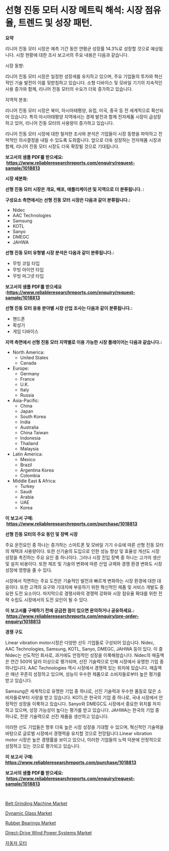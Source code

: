 <p><h1>선형 진동 모터 시장 메트릭 해석: 시장 점유율, 트렌드 및 성장 패턴.</h1></p><p><strong>요약</strong></p>
<p><p>리니어 진동 모터 시장은 예측 기간 동안 연평균 성장률 14.3%로 성장할 것으로 예상됩니다. 시장 현황에 대한 조사 보고서의 주요 내용은 다음과 같습니다.</p><p>시장 동향:</p><p>리니어 진동 모터 시장은 일정한 성장세를 유지하고 있으며, 주요 기업들의 투자와 혁신적인 기술 발전이 이를 뒷받침하고 있습니다. 소형 디바이스 및 모바일 기기의 지속적인 사용 증가와 함께, 리니어 진동 모터의 수요가 더욱 증가하고 있습니다.</p><p>지역적 분포:</p><p>리니어 진동 모터 시장은 북미, 아시아태평양, 유럽, 미국, 중국 등 전 세계적으로 확산되어 있습니다. 특히 아시아태평양 지역에서는 경제 발전과 함께 전자제품 시장이 급성장하고 있어, 리니어 진동 모터의 사용량이 증가하고 있습니다.</p><p>리니어 진동 모터 시장에 대한 철저한 조사와 분석은 기업들이 시장 동향을 파악하고 전략적인 의사결정을 내릴 수 있도록 도와줍니다. 앞으로 더욱 성장하는 전자제품 시장과 함께, 리니어 진동 모터 시장도 더욱 확장될 것으로 기대됩니다.</p></p>
<p><strong>보고서의 샘플 PDF를 받으세요: &nbsp;<a href="https://www.reliableresearchreports.com/enquiry/request-sample/1018813">https://www.reliableresearchreports.com/enquiry/request-sample/1018813</a></strong></p>
<p><strong>시장 세분화:</strong></p>
<p><strong> 선형 진동 모터 시장은 개요, 배포, 애플리케이션 및 지역으로 더 분류됩니다. :</strong></p>
<p><strong>구성요소 측면에서는 선형 진동 모터 시장은 다음과 같이 분류됩니다.:</strong></p>
<p><ul><li>Nidec</li><li>AAC Technologies</li><li>Samsung</li><li>KOTL</li><li>Sanyo</li><li>DMEGC</li><li>JAHWA</li></ul></p>
<p><strong> 선형 진동 모터 유형별 시장 분석은 다음과 같이 분류됩니다.:</strong></p>
<p><ul><li>무빙 코일 타입</li><li>무빙 아이언 타입</li><li>무빙 마그넷 타입</li></ul></p>
<p><strong>보고서의 샘플 PDF를 받으세요 :<a href="https://www.reliableresearchreports.com/enquiry/request-sample/1018813">https://www.reliableresearchreports.com/enquiry/request-sample/1018813</a></strong></p>
<p><strong> 선형 진동 모터 응용 분야별 시장 산업 조사는 다음과 같이 분류됩니다.:</strong></p>
<p><ul><li>핸드폰</li><li>확성기</li><li>게임 디바이스</li></ul></p>
<p><strong>지역 측면에서 선형 진동 모터 지역별로 이용 가능한 시장 플레이어는 다음과 같습니다.:</strong></p>
<p><ul>
    <li>
        North America:
        <ul>
            <li>United States</li>
            <li>Canada</li>
        </ul>
    </li>
    <li>
        Europe:
        <ul>
            <li>Germany</li>
            <li>France</li>
            <li>U.K.</li>
            <li>Italy</li>
            <li>Russia</li>
        </ul>
    </li>
    <li>
        Asia-Pacific:
        <ul>
            <li>China</li>
            <li>Japan</li>
            <li>South Korea</li>
            <li>India</li>
            <li>Australia</li>
            <li>China Taiwan</li>
            <li>Indonesia</li>
            <li>Thailand</li>
            <li>Malaysia</li>
        </ul>
    </li>
    <li>
        Latin America:
        <ul>
            <li>Mexico</li>
            <li>Brazil</li>
            <li>Argentina Korea</li>
            <li>Colombia</li>
        </ul>
    </li>
    <li>
        Middle East & Africa:
        <ul>
            <li>Turkey</li>
            <li>Saudi</li>
            <li>Arabia</li>
            <li>UAE</li>
            <li>Korea</li>
        </ul>
    </li>
    </ul></p>
<p><strong>이 보고서 구매: &nbsp;<a href="https://www.reliableresearchreports.com/purchase/1018813">https://www.reliableresearchreports.com/purchase/1018813</a></strong></p>
<p><strong>선형 진동 모터의 주요 동인 및 장벽 시장</strong></p>
<p><p>주요 운전요인 중 하나는 증가하는 스마트폰 및 모바일 기기 수요에 따른 선형 진동 모터의 채택과 사용량이다. 또한 신기술의 도입으로 인한 성능 향상 및 효율성 개선도 시장 성장을 촉진하는 주요 요인 중 하나이다. 그러나 시장 진입 장벽 중 하나는 고가의 생산 및 설치 비용이다. 또한 제조 및 기술의 변화에 따른 산업 규제와 경쟁 환경 변화도 시장 성장에 영향을 줄 수 있다.</p><p>시장에서 직면하는 주요 도전은 기술적인 발전과 빠르게 변화하는 시장 환경에 대한 대응이다. 또한 고객의 요구와 기대치에 부응하기 위한 혁신적인 제품 및 서비스 개발도 중요한 도전 요소이다. 마지막으로 경쟁사와의 경쟁력 강화와 시장 점유율 확대를 위한 전략 수립도 시장에서의 도전 요인이 될 수 있다.</p></p>
<p><strong>이 보고서를 구매하기 전에 궁금한 점이 있으면 문의하거나 공유하세요.: &nbsp;<a href="https://www.reliableresearchreports.com/enquiry/pre-order-enquiry/1018813">https://www.reliableresearchreports.com/enquiry/pre-order-enquiry/1018813</a></strong></p>
<p><strong>경쟁 구도</strong></p>
<p><p>Linear vibration motor시장은 다양한 선두 기업들로 구성되어 있습니다. Nidec, AAC Technologies, Samsung, KOTL, Sanyo, DMEGC, JAHWA 등이 있다. 이 중 Nidec는 선도적인 회사로, 과거에도 안정적인 성장을 이룩해왔습니다. Nidec의 매출액은 연간 500억 달러 이상으로 평가되며, 선진 기술력으로 인해 시장에서 유명한 기업 중 하나입니다. AAC Technologies 역시 시장에서 경쟁력 있는 위치에 있습니다. 매출액은 매년 꾸준히 성장하고 있으며, 성능이 우수한 제품으로 소비자들로부터 높은 평가를 받고 있습니다.</p><p>Samsung은 세계적으로 유명한 기업 중 하나로, 선진 기술력과 우수한 품질로 많은 소비자들로부터 사랑을 받고 있습니다. KOTL은 한국의 기업 중 하나로, 국내 시장에서 안정적인 성장을 이룩하고 있습니다. Sanyo와 DMEGC도 시장에서 중요한 위치를 차지하고 있으며, 성장 가능성이 높다는 평가를 받고 있습니다. JAHWA는 한국의 기업 중 하나로, 전문 기술력으로 선진 제품을 생산하고 있습니다.</p><p>이러한 선도 기업들은 향후 더욱 높은 시장 성장을 기대할 수 있으며, 혁신적인 기술력을 바탕으로 글로벌 시장에서 경쟁력을 유지할 것으로 전망됩니다.Linear vibration motor 시장은 높은 경쟁률을 보이고 있으나, 이러한 기업들의 노력 덕분에 안정적으로 성장하고 있는 것으로 평가되고 있습니다.</p></p>
<p><strong>이 보고서 구매: &nbsp; <a href="https://www.reliableresearchreports.com/purchase/1018813">https://www.reliableresearchreports.com/purchase/1018813</a></strong></p>
<p><strong>보고서의 샘플 PDF를 받으세요: &nbsp;<a href="https://www.reliableresearchreports.com/enquiry/request-sample/1018813">https://www.reliableresearchreports.com/enquiry/request-sample/1018813</a></strong><strong></strong></p>
<p>&nbsp;</p>
<p><p><a href="https://sulfuric-clavicle-d39.notion.site/Belt-Grinding-Machine-Market-Research-Report-Reveals-The-Latest-Trends-And-Opportunities-of-this-Mar-baa2fcada2224222ac92bce3cedd8094">Belt Grinding Machine Market</a></p><p><a href="https://view.publitas.com/reportprime-1/dynamic-glass-market-size-evaluating-its-market-trends-growth-and-projections-2023-2030/">Dynamic Glass Market</a></p><p><a href="https://view.publitas.com/reportprime-1/rubber-bearings-market-size-and-growth-market-segmentation-regional-and-country-breakdowns-and-market-trends-for-period-from-2023-2030/">Rubber Bearings Market</a></p><p><a href="https://issuu.com/reportprime-2/docs/direct-drive-wind-power-systems-market-size-2030.p">Direct-Drive Wind Power Systems Market</a></p><p><a href="https://github.com/nuekbpymrrz5/Market-Research-Report-List-1/blob/main/5478639188262.md">자동차 모터</a></p></p>